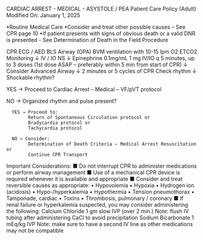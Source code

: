 CARDIAC ARREST - MEDICAL - ASYSTOLE / PEA
Patient Care Policy (Adult)
Modified On: January 1, 2025

•Routine Medical Care
•Consider and treat other possible causes – See CPR page 10
•If patient presents with signs of obvious death or a valid DNR is presented - See Determination of Death in the Field Procedure

CPR
ECG / AED
BLS Airway (OPA)
BVM ventilation with 10-15 lpm O2
ETCO2 Monitoring
↓
IV / IO NS
↓
Epinephrine 0.1mg/mL
1 mg IV/IO
q 5 minutes, up to 3 doses
(1st dose ASAP – preferably within 5 min from start of CPR)
↓
Consider Advanced Airway
↓
2 minutes or 5 cycles of CPR
Check rhythm
↓
Shockable rhythm?

YES → Proceed to Cardiac Arrest – Medical – VF/pVT protocol

NO → Organized rhythm and pulse present?
      
      YES → Proceed to:
            Return of Spontaneous Circulation protocol or
            Bradycardia protocol or
            Tachycardia protocol
      
      NO → Consider:
            Determination of Death Criteria – Medical Arrest Resuscitation or
            Continue CPR Transport

Important Considerations:
■ Do not interrupt CPR to administer medications or perform airway management
■ Use of a mechanical CPR device is required whenever it is available and appropriate
■ Consider and treat reversible causes as appropriate:
  • Hypovolemia • Hypoxia • Hydrogen ion (acidosis) • Hypo-/hyperkalemia • Hypothermia
  • Tension pneumothorax • Tamponade, cardiac • Toxins • Thrombosis, pulmonary / coronary
■ If renal failure or hyperkalemia suspected, you may consider administering the following:
  Calcium Chloride 1 gm slow IVP (over 2 min.)
  Note: flush IV tubing after administering CaCl to avoid precipitation
  Sodium Bicarbonate 1 mEq/kg IVP
  Note: make sure to have a second IV line as other medications may not be compatible


